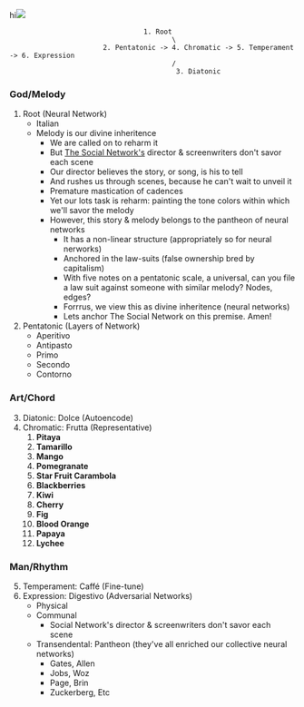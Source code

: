 hi![](https://glenysromeandbeyond.files.wordpress.com/2015/03/italian-courses2.jpg)
                                     
                                     1. Root
                                            \
                           2. Pentatonic -> 4. Chromatic -> 5. Temperament -> 6. Expression
                                            /
                                             3. Diatonic

### God/Melody
1. Root (Neural Network)
   - Italian
   - Melody is our divine inheritence
      - We are called on to reharm it
      - But [The Social Network's](https://en.wikipedia.org/wiki/The_Social_Network) director & screenwriters don't savor each scene 
      - Our director believes the story, or song, is his to tell
      - And rushes us through scenes, because he can't wait to unveil it
      - Premature mastication of cadences
      - Yet our lots task is reharm: painting the tone colors within which we'll savor the melody
      - However, this story & melody belongs to the pantheon of neural networks
         - It has a non-linear structure (appropriately  so for neural nerworks)
         - Anchored in the law-suits (false ownership bred by capitalism)
         - With five notes on a pentatonic scale, a universal, can you file a law suit against someone with similar melody? Nodes, edges?
         - Forrrus, we view this as divine inheritence (neural networks)
         - Lets anchor The Social Network on this premise. Amen! 
2. Pentatonic (Layers of Network)
   - Aperitivo
   - Antipasto
   - Primo
   - Secondo
   - Contorno
### Art/Chord
3. Diatonic: Dolce (Autoencode)
4. Chromatic: Frutta (Representative)
   1. **Pitaya**     
   2. **Tamarillo**  
   3. **Mango** 
   4. **Pomegranate**   
   5. **Star Fruit Carambola**  
   6. **Blackberries**  
   7. **Kiwi**  
   8. **Cherry**  
   9. **Fig**  
   10. **Blood Orange**  
   11. **Papaya** 
   12. **Lychee** 
 
### Man/Rhythm
5. Temperament: Caffé (Fine-tune)
6. Expression: Digestivo (Adversarial Networks)
   - Physical
   - Communal
      - Social Network's director & screenwriters don't savor each scene 
   - Transendental: Pantheon (they've all enriched our collective neural networks)
      - Gates, Allen
      - Jobs, Woz
      - Page, Brin
      - Zuckerberg, Etc

